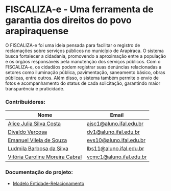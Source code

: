 # FISCALIZA-e - Uma ferramenta de garantia dos direitos do povo arapiraquense

O FISCALIZA-e foi uma ideia pensada para facilitar o registro de reclamações sobre serviços públicos no município de Arapiraca. O sistema busca fortalecer a cidadania, promovendo a aproximação entre a população e os órgãos responsáveis pela manutenção dos serviços públicos.
	Com o FISCALIZA-e, os cidadãos podem registrar suas denúncias relacionadas a setores como iluminação pública, pavimentação, saneamento básico, obras públicas, entre outros. Além disso, o sistema também permite o envio de fotos e acompanhamento do status de cada solicitação, garantindo maior transparência e praticidade.

### Contribuidores:
| Nome | Email |
|------|-------|
| [Alice Julia Silva Costa](https://github.com/Alljuly) | ajsc1@aluno.ifal.edu.br |
| [Divaldo Verçosa](https://github.com/Divaldoh) | dv1@aluno.ifal.edu.br |
| [Emanuel Vilela de Souza](https://github.com/emanuelvsz) | evs10@aluno.ifal.edu.br |
| [Ludmila Barbosa da Silva](https://github.com/ludmilabss) | lbs11@aluno.ifal.edu.br |
| [Vitória Caroline Moreira Cabral](https://github.com/viitoriamoreirac) | vcmc1@aluno.ifal.edu.br |


### Documentação do projeto:
* [Modelo Entidade-Relacionamento](https://docs.google.com/document/d/1FgHwa22v6Ebj0CAUKz-03oDhSKhRNhcwm44bfObQvD8/edit?usp=sharing)
